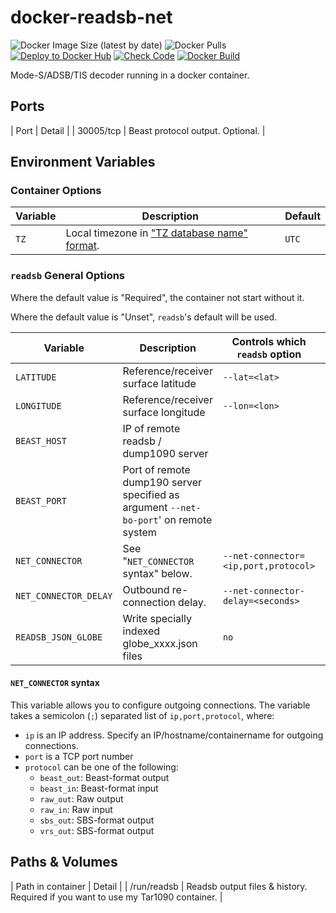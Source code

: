 # docker-readsb-net

![Docker Image Size (latest by date)](https://img.shields.io/docker/image-size/jeremiec82/readsb-net?style=plastic)
![Docker Pulls](https://img.shields.io/docker/pulls/jeremiec82/readsb-net?style=plastic)
[![Deploy to Docker Hub](https://github.com/Jeremie-C/docker-readsb-net/actions/workflows/deploy.yml/badge.svg)](https://github.com/Jeremie-C/docker-readsb-net/actions/workflows/deploy.yml)
[![Check Code](https://github.com/Jeremie-C/docker-readsb-net/actions/workflows/check_code.yml/badge.svg)](https://github.com/Jeremie-C/docker-readsb-net/actions/workflows/check_code.yml)
[![Docker Build](https://github.com/Jeremie-C/docker-readsb-net/actions/workflows/test_build.yml/badge.svg)](https://github.com/Jeremie-C/docker-readsb-net/actions/workflows/test_build.yml)

Mode-S/ADSB/TIS decoder running in a docker container.

## Ports

| Port | Detail |
| 30005/tcp | Beast protocol output. Optional. |

## Environment Variables

### Container Options

| Variable | Description | Default |
|----------|-------------|---------|
| `TZ` | Local timezone in ["TZ database name" format](<https://en.wikipedia.org/wiki/List_of_tz_database_time_zones>). | `UTC` |

### `readsb` General Options

Where the default value is "Required", the container not start without it.

Where the default value is "Unset", `readsb`'s default will be used.

| Variable | Description | Controls which `readsb` option | Default |
|----------|-------------|--------------------------------|---------|
| `LATITUDE` | Reference/receiver surface latitude | `--lat=<lat>` | Required |
| `LONGITUDE` | Reference/receiver surface longitude | `--lon=<lon>` | Required |
| `BEAST_HOST` | IP of remote readsb / dump1090 server | | Required |
| `BEAST_PORT` | Port of remote dump190 server specified as argument `--net-bo-port`' on remote system | | Required |
| `NET_CONNECTOR` | See "`NET_CONNECTOR` syntax" below. | `--net-connector=<ip,port,protocol>` | Unset |
| `NET_CONNECTOR_DELAY` | Outbound re-connection delay. | `--net-connector-delay=<seconds>` | `30` |
| `READSB_JSON_GLOBE` | Write specially indexed globe_xxxx.json files | `no` |

#### `NET_CONNECTOR` syntax

This variable allows you to configure outgoing connections. The variable takes a semicolon (`;`) separated list of `ip,port,protocol`, where:

* `ip` is an IP address. Specify an IP/hostname/containername for outgoing connections.
* `port` is a TCP port number
* `protocol` can be one of the following:
  * `beast_out`: Beast-format output
  * `beast_in`: Beast-format input
  * `raw_out`: Raw output
  * `raw_in`: Raw input
  * `sbs_out`: SBS-format output
  * `vrs_out`: SBS-format output

## Paths & Volumes

| Path in container | Detail |
| /run/readsb | Readsb output files & history. Required if you want to use my Tar1090 container. |
